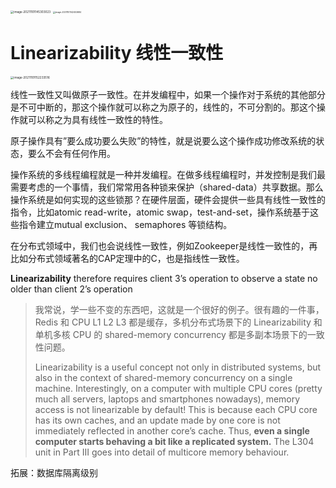 <img src="../images/image-20211101145303023.png" alt="image-20211101145303023" style="zoom:33%;" />



<img src="../images/image-20211101142453684.png" alt="image-20211101142453684" style="zoom:23%;" />

# Linearizability 线性一致性

<img src="../images/image-20211101152233516.png" alt="image-20211101152233516" style="zoom:33%;" />

线性一致性又叫做原子一致性。在并发编程中，如果一个操作对于系统的其他部分是不可中断的，那这个操作就可以称之为原子的，线性的，不可分割的。那这个操作就可以称之为具有线性一致性的特性。

原子操作具有”要么成功要么失败”的特性，就是说要么这个操作成功修改系统的状态，要么不会有任何作用。

操作系统的多线程编程就是一种并发编程。在做多线程编程时，并发控制是我们最需要考虑的一个事情，我们常常用各种锁来保护（shared-data）共享数据。那么操作系统是如何实现的这些锁那？在硬件层面，硬件会提供一些具有线性一致性的指令，比如atomic read-write，atomic swap，test-and-set，操作系统基于这些指令建立mutual exclusion、 semaphores 等锁结构。

在分布式领域中，我们也会说线性一致性，例如Zookeeper是线性一致性的，再比如分布式领域著名的CAP定理中的C，也是指线性一致性。

**Linearizability** therefore requires client 3’s operation to observe a state no older than client 2’s operation

> 我常说，学一些不变的东西吧，这就是一个很好的例子。很有趣的一件事，Redis 和 CPU L1 L2 L3 都是缓存，多机分布式场景下的 Linearizability 和单机多核 CPU 的 shared-memory concurrency 都是多副本场景下的一致性问题。
>
> Linearizability is a useful concept not only in distributed systems, but also in the context of shared-memory concurrency on a single machine. Interestingly, on a computer with multiple CPU cores (pretty much all servers, laptops and smartphones nowadays), memory access is not linearizable by default! This is because each CPU core has its own caches, and an update made by one core is not immediately reflected in another core’s cache. Thus, **even a single computer starts behaving a bit like a replicated system.** The L304 unit in Part III goes into detail of multicore memory behaviour.

拓展：数据库隔离级别
